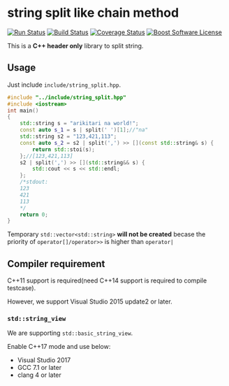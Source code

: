 ﻿# string split like chain method

[![Run Status](https://api.shippable.com/projects/577cc6213be4f4faa56be97c/badge?branch=master)](https://app.shippable.com/projects/577cc6213be4f4faa56be97c)
[![Build Status](https://travis-ci.org/yumetodo/string_split.svg?branch=master)](https://travis-ci.org/yumetodo/string_split)
[![Coverage Status](https://coveralls.io/repos/github/yumetodo/string_split/badge.svg?branch=master)](https://coveralls.io/github/yumetodo/string_split?branch=master)
[![Boost Software License](https://img.shields.io/badge/license-boost-blue.svg)](http://www.boost.org/LICENSE_1_0.txt)

This is a **C++ header only** library to split string.

## Usage

Just include `include/string_split.hpp`.

```cpp
#include "../include/string_split.hpp"
#include <iostream>
int main()
{
    std::string s = "arikitari na world!";
    const auto s_1 = s | split(' ')[1];//"na"
    std::string s2 = "123,421,113";
    const auto s_2 = s2 | split(',') >> [](const std::string& s) {
        return std::stoi(s);
    };//[123,421,113]
    s2 | split(',') >> [](std::string&& s) {
        std::cout << s << std::endl;
    };
    /*stdout:
    123
    421
    113
    */
    return 0;
}
```

Temporary `std::vector<std::string>` **will not be created** becase the priority of `operator[]/operator>>` is higher than `operator|`

## Compiler requirement

C++11 support is required(need C++14 support is required to compile testcase).

However, we support Visual Studio 2015 update2 or later.

### `std::string_view`

We are supporting `std::basic_string_view`.

Enable C++17 mode and use below:

- Visual Studio 2017
- GCC 7.1 or later
- clang 4 or later
